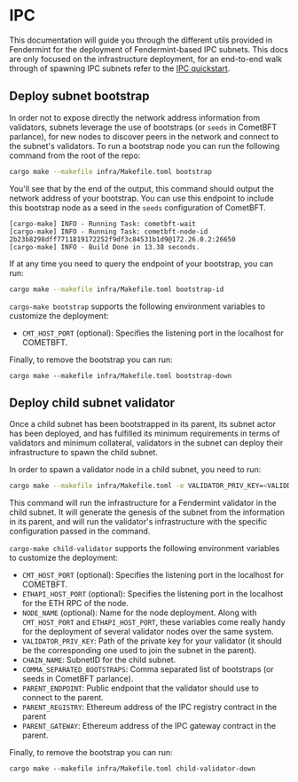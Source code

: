 # IPC

This documentation will guide you through the different utils provided in Fendermint for the deployment of Fendermint-based IPC subnets. This docs are only focused on the infrastructure deployment, for an end-to-end walk through of spawning IPC subnets refer to the [IPC quickstart](https://github.com/consensus-shipyard/ipc/blob/main/docs/quickstart-calibration.md).

## Deploy subnet bootstrap
In order not to expose directly the network address information from validators, subnets leverage the use of bootstraps (or `seeds` in CometBFT parlance), for new nodes to discover peers in the network and connect to the subnet's validators. To run a bootstrap node you can run the following command from the root of the repo:
```bash
cargo make --makefile infra/Makefile.toml bootstrap
```
You'll see that by the end of the output, this command should output the network address of your bootstrap. You can use this endpoint to include this bootstrap node as a seed in the `seeds` configuration of CometBFT.
```console
[cargo-make] INFO - Running Task: cometbft-wait
[cargo-make] INFO - Running Task: cometbft-node-id
2b23b8298dff7711819172252f9df3c84531b1d9@172.26.0.2:26650
[cargo-make] INFO - Build Done in 13.38 seconds.
```

If at any time you need to query the endpoint of your bootstrap, you can run: 
```bash
cargo make --makefile infra/Makefile.toml bootstrap-id
```

`cargo-make bootstrap` supports the following environment variables to customize the deployment:
- `CMT_HOST_PORT` (optional): Specifies the listening port in the localhost for COMETBFT.

Finally, to remove the bootstrap you can run:
```
cargo make --makefile infra/Makefile.toml bootstrap-down
```


## Deploy child subnet validator
Once a child subnet has been bootstrapped in its parent, its subnet actor has been deployed, and has fulfilled its minimum requirements in terms of validators and minimum collateral, validators in the subnet can deploy their infrastructure to spawn the child subnet.

In order to spawn a validator node in a child subnet, you need to run:
```bash
cargo make --makefile infra/Makefile.toml -e VALIDATOR_PRIV_KEY=<VALIDDATOR_PRIV_KEY> -e CHAIN_NAME=<SUBNET_ID> -e CMT_HOST_PORT=<COMETBFT_PORT> -e COMMA_SEPARATED_BOOTSTRAPS=<BOOTSTRAP_NODE1>,<BOOTSTRAP_NODE2> -e ETHAPI_HOST_PORT=<ETH_RPC_PORT> child-validator
```
This command will run the infrastructure for a Fendermint validator in the child subnet. It will generate the genesis of the subnet from the information in its parent, and will run the validator's infrastructure with the specific configuration passed in the command.

`cargo-make child-validator` supports the following environment variables to customize the deployment:
- `CMT_HOST_PORT` (optional): Specifies the listening port in the localhost for COMETBFT.
- `ETHAPI_HOST_PORT` (optional): Specifies the listening port in the localhost for the ETH RPC of the node.
- `NODE_NAME` (optional): Name for the node deployment. Along with `CMT_HOST_PORT` and `ETHAPI_HOST_PORT`, these variables come really handy for the deployment of several validator nodes over the same system.
- `VALIDATOR_PRIV_KEY`: Path of the private key for your validator (it should be the corresponding one used to join the subnet in the parent).
- `CHAIN_NAME`: SubnetID for the child subnet.
- `COMMA_SEPARATED_BOOTSTRAPS`: Comma separated list of bootstraps (or seeds in CometBFT parlance).
- `PARENT_ENDPOINT`: Public endpoint that the validator should use to connect to the parent.
- `PARENT_REGISTRY`: Ethereum address of the IPC registry contract in the parent
- `PARENT_GATEWAY`: Ethereum address of the IPC gateway contract in the parent.

Finally, to remove the bootstrap you can run:
```
cargo make --makefile infra/Makefile.toml child-validator-down
```
